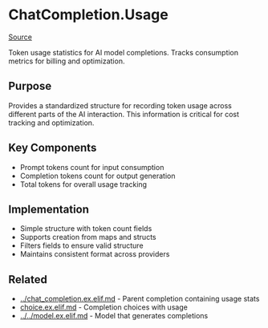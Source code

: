 # ChatCompletion.Usage
[Source](/github/ai/genai_all/genai_core/lib/vnext_genai/nodes/chat_completion/usage.ex)

Token usage statistics for AI model completions. Tracks consumption metrics for billing and optimization.

## Purpose
Provides a standardized structure for recording token usage across different parts of the AI interaction. This information is critical for cost tracking and optimization.

## Key Components
- Prompt tokens count for input consumption
- Completion tokens count for output generation
- Total tokens for overall usage tracking

## Implementation
- Simple structure with token count fields
- Supports creation from maps and structs
- Filters fields to ensure valid structure
- Maintains consistent format across providers

## Related
- [../chat_completion.ex.elif.md](../chat_completion.ex.elif.md) - Parent completion containing usage stats
- [choice.ex.elif.md](choice.ex.elif.md) - Completion choices with usage
- [../../model.ex.elif.md](../../model.ex.elif.md) - Model that generates completions